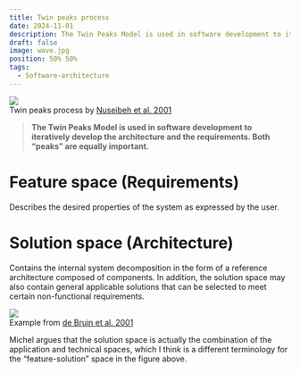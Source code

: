 ```yaml
---
title: Twin peaks process
date: 2024-11-01
description: The Twin Peaks Model is used in software development to iteratively develop the architecture and the requirements. Both “peaks” are equally important.
draft: false
image: wave.jpg
position: 50% 50%
tags:
  - Software-architecture
---
```


<div class="caption-img-container">
  <div class="caption-img">
    <img src=/static/images/twin_peaks.png />
    <figcaption>Twin peaks process by <a href="https://ieeexplore.ieee.org/document/910904/?arnumber=910904">Nuseibeh et al. 2001</a></figcaption>
  </div>
</div>

> **The Twin Peaks Model is used in software development to iteratively develop the architecture and the requirements. Both “peaks” are equally important.**

# Feature space (Requirements)

Describes the desired properties of the system as expressed by the user. 

# Solution space (Architecture)

Contains the internal system decomposition in the form of a reference architecture composed of components. In addition, the solution space may also contain general applicable solutions that can be selected to meet certain non-functional requirements.

<div class="caption-img">
  <img src=/static/images/twin_peaks_map.png />
  <figcaption>Example from <a href="https://link.springer.com/content/pdf/10.1007/3-540-44800-4_12">de Bruin et al. 2001</a></figcaption>
</div>

Michel argues that the solution space is actually the combination of the application and technical spaces, which I think is a different terminology for the “feature-solution” space in the figure above.
